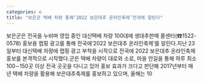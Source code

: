 ```yaml
---
categories: e
title: "보은군 택배 차량 통해‘2022 보은대추 온라인축제’전국에 알린다"
---
```

보은군은 전국을 누비며 영업 중인 대신택배 차량 100대에 생대추판매 콜센터(☎1522-0578) 홍보용 랩핑 광고를 통해 전국에&lsquo;2022 보은대추 온라인축제&rsquo;를 알린다.지난 23일부터 대신택배 차량에 랩핑 광고 부착을 시작으로 전국에 2022 보은대추 온라인축제 홍보를 본격적으로 시작했다.군은 택배 차량이 대로와 소로, 마을 안길을 통해 하루 최소 100&sim;150곳 이상 전국 곳곳을 다니고 있어 홍보 효과가 크다고 판단해 2017년부터 매년 택배 차량을 활용해 보은대추축제를 홍보하고 있으며, 올해는 10